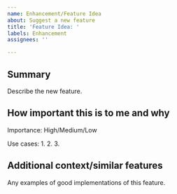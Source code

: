 ```yaml
---
name: Enhancement/Feature Idea
about: Suggest a new feature
title: 'Feature Idea: '
labels: Enhancement
assignees: ''

---
```


## Summary

Describe the new feature.

## How important this is to me and why

Importance: High/Medium/Low

Use cases:
1.
2.
3.

## Additional context/similar features

Any examples of good implementations of this feature.
